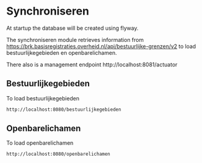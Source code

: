 # Synchroniseren

At startup the database will be created using flyway. 

The synchroniseren module retrieves information from https://brk.basisregistraties.overheid.nl/api/bestuurlijke-grenzen/v2 to load bestuurlijkegebieden en openbarelichamen.

There also is  a management endpoint http://localhost:8081/actuator

## Bestuurlijkegebieden
To load bestuurlijkegebieden

```bash
http://localhost:8080/bestuurlijkegebieden
```

## Openbarelichamen
To load openbarelichamen

```bash
http://localhost:8080/openbarelichamen
```
